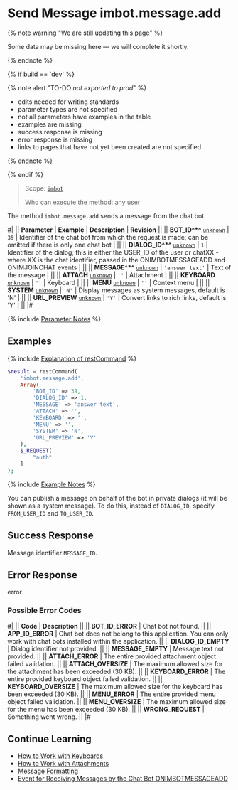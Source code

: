 # Send Message imbot.message.add

{% note warning "We are still updating this page" %}

Some data may be missing here — we will complete it shortly.

{% endnote %}

{% if build == 'dev' %}

{% note alert "TO-DO _not exported to prod_" %}

- edits needed for writing standards
- parameter types are not specified
- not all parameters have examples in the table
- examples are missing
- success response is missing
- error response is missing
- links to pages that have not yet been created are not specified

{% endnote %}

{% endif %}

> Scope: [`imbot`](../../scopes/permissions.md)
>
> Who can execute the method: any user

The method `imbot.message.add` sends a message from the chat bot.

#|
|| **Parameter** | **Example** | **Description** | **Revision** ||
|| **BOT_ID^*^**
[`unknown`](../../data-types.md) | `39` | Identifier of the chat bot from which the request is made; can be omitted if there is only one chat bot | ||
|| **DIALOG_ID^*^**
[`unknown`](../../data-types.md) | `1` | Identifier of the dialog; this is either the USER_ID of the user or chatXX - where XX is the chat identifier, passed in the ONIMBOTMESSAGEADD and ONIMJOINCHAT events | ||
|| **MESSAGE^*^**
[`unknown`](../../data-types.md) | `'answer text'` | Text of the message | ||
|| **ATTACH**
[`unknown`](../../data-types.md) | `''` | Attachment | ||
|| **KEYBOARD**
[`unknown`](../../data-types.md) | `''` | Keyboard | ||
|| **MENU**
[`unknown`](../../data-types.md) | `''` | Context menu | ||
|| **SYSTEM**
[`unknown`](../../data-types.md) | `'N'` | Display messages as system messages, default is 'N' | ||
|| **URL_PREVIEW**
[`unknown`](../../data-types.md) | `'Y'` | Convert links to rich links, default is 'Y' | ||
|#

{% include [Parameter Notes](../../../_includes/required.md) %}

## Examples

{% include [Explanation of restCommand](../_includes/rest-command.md) %}

```php
$result = restCommand(
    'imbot.message.add',
    Array(
        'BOT_ID' => 39,
        'DIALOG_ID' => 1,
        'MESSAGE' => 'answer text',
        'ATTACH' => '',
        'KEYBOARD' => '',
        'MENU' => '',
        'SYSTEM' => 'N',
        'URL_PREVIEW' => 'Y'
    ),
    $_REQUEST[
        "auth"
    ]
);
```

{% include [Example Notes](../../../_includes/examples.md) %}

You can publish a message on behalf of the bot in private dialogs (it will be shown as a system message). To do this, instead of `DIALOG_ID`, specify `FROM_USER_ID` and `TO_USER_ID`.

## Success Response

Message identifier `MESSAGE_ID`.

## Error Response

error

### Possible Error Codes

#|
|| **Code** | **Description** ||
|| **BOT_ID_ERROR** | Chat bot not found. ||
|| **APP_ID_ERROR** | Chat bot does not belong to this application. You can only work with chat bots installed within the application. ||
|| **DIALOG_ID_EMPTY** | Dialog identifier not provided. ||
|| **MESSAGE_EMPTY** | Message text not provided. ||
|| **ATTACH_ERROR** | The entire provided attachment object failed validation. ||
|| **ATTACH_OVERSIZE** | The maximum allowed size for the attachment has been exceeded (30 KB). ||
|| **KEYBOARD_ERROR** | The entire provided keyboard object failed validation. ||
|| **KEYBOARD_OVERSIZE** | The maximum allowed size for the keyboard has been exceeded (30 KB). ||
|| **MENU_ERROR** | The entire provided menu object failed validation. ||
|| **MENU_OVERSIZE** | The maximum allowed size for the menu has been exceeded (30 KB). ||
|| **WRONG_REQUEST** | Something went wrong. ||
|#

## Continue Learning

- [How to Work with Keyboards](../../chats/messages/keyboards.md)
- [How to Work with Attachments](../../chats/messages/attachments/index.md)
- [Message Formatting](../../chats/messages/index.md)
- [Event for Receiving Messages by the Chat Bot ONIMBOTMESSAGEADD](./events/index.md)
